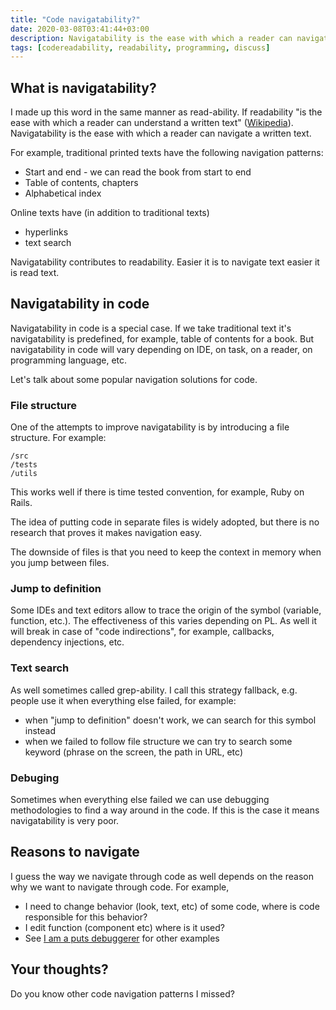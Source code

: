 ```yaml
---
title: "Code navigatability?"
date: 2020-03-08T03:41:44+03:00
description: Navigatability is the ease with which a reader can navigate a written text
tags: [codereadability, readability, programming, discuss]
---
```


## What is navigatability?

I made up this word in the same manner as read-ability. If readability "is the ease with which a reader can understand a written text" ([Wikipedia](https://en.wikipedia.org/wiki/Readability)). Navigatability is the ease with which a reader can navigate a written text.



For example, traditional printed texts have the following navigation patterns:

- Start and end - we can read the book from start to end
- Table of contents, chapters
- Alphabetical index

Online texts have (in addition to traditional texts)

- hyperlinks
- text search

Navigatability contributes to readability. Easier it is to navigate text easier it is read text.

## Navigatability in code

Navigatability in code is a special case. If we take traditional text it's navigatability is predefined, for example, table of contents for a book. But navigatability in code will vary depending on IDE, on task, on a reader, on programming language, etc.

Let's talk about some popular navigation solutions for code.

### File structure

One of the attempts to improve navigatability is by introducing a file structure. For example:

```text
/src
/tests
/utils
```

This works well if there is time tested convention, for example, Ruby on Rails.

The idea of putting code in separate files is widely adopted, but there is no research that proves it makes navigation easy.

The downside of files is that you need to keep the context in memory when you jump between files.

### Jump to definition

Some IDEs and text editors allow to trace the origin of the symbol (variable, function, etc.). The effectiveness of this varies depending on PL. As well it will break in case of "code indirections", for example, callbacks, dependency injections, etc.

### Text search

As well sometimes called grep-ability. I call this strategy fallback, e.g. people use it when everything else failed, for example:

- when "jump to definition" doesn't work, we can search for this symbol instead
- when we failed to follow file structure we can try to search some keyword (phrase on the screen, the path in URL, etc)

### Debuging

Sometimes when everything else failed we can use debugging methodologies to find a way around in the code. If this is the case it means navigatability is very poor.

## Reasons to navigate

I guess the way we navigate through code as well depends on the reason why we want to navigate through code. For example, 

- I need to change behavior (look, text, etc) of some code, where is code responsible for this behavior?
- I edit function (component etc) where is it used?
- See [I am a puts debuggerer](https://tenderlovemaking.com/2016/02/05/i-am-a-puts-debuggerer.html) for other examples

## Your thoughts?

Do you know other code navigation patterns I missed?



